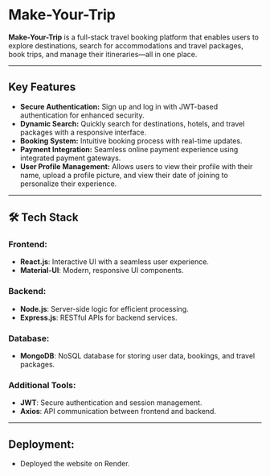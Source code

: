# Make-Your-Trip

**Make-Your-Trip** is a full-stack travel booking platform that enables users to explore destinations, search for accommodations and travel packages, book trips, and manage their itineraries—all in one place.

---

## Key Features

- **Secure Authentication:** Sign up and log in with JWT-based authentication for enhanced security.
- **Dynamic Search:** Quickly search for destinations, hotels, and travel packages with a responsive interface.
- **Booking System:** Intuitive booking process with real-time updates.
- **Payment Integration:** Seamless online payment experience using integrated payment gateways.
- **User Profile Management:** Allows users to view their profile with their name, upload a profile picture, and view their date of joining to personalize their experience.

---

## 🛠️ Tech Stack

### Frontend:
- **React.js**: Interactive UI with a seamless user experience.
- **Material-UI**: Modern, responsive UI components.

### Backend:
- **Node.js**: Server-side logic for efficient processing.
- **Express.js**: RESTful APIs for backend services.

### Database:
- **MongoDB**: NoSQL database for storing user data, bookings, and travel packages.

### Additional Tools:
- **JWT**: Secure authentication and session management.
- **Axios**: API communication between frontend and backend.

---

## Deployment:
- Deployed the website on Render.
